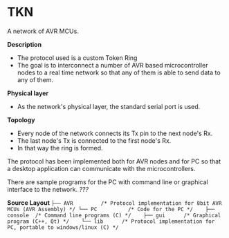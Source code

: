 TKN
===
A network of AVR MCUs.

**Description**
- The protocol used is a custom Token Ring
- The goal is to interconnect a number of AVR based 
microcontroller nodes to a real time network so that 
any of them is able to send data to any of them.

**Physical layer**
- As the network's physical layer, the standard serial port is used.

**Topology**
- Every node of the network connects its Tx pin to the next node's Rx. 
- The last node's Tx is connected to the first node's Rx.
- In that way the ring is formed.

The protocol has been implemented both for AVR nodes and for PC so that 
a desktop application can communicate with the microcontrollers.

There are sample programs for the PC 
with command line or graphical interface to 
the network. _???_

**Source Layout**
`
├── AVR         /* Protocol implementation for 8bit AVR MCUs (AVR Assembly) */
└── PC          /* Code for the PC */
   ├── console  /* Command line programs (C) */
   ├── gui      /* Graphical program (C++, Qt) */
   └── lib      /* Protocol implementation for PC, portable to windows/linux (C) */
`


